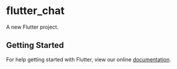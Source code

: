 # flutter_chat

A new Flutter project.

## Getting Started

For help getting started with Flutter, view our online
[documentation](https://flutter.io/).
